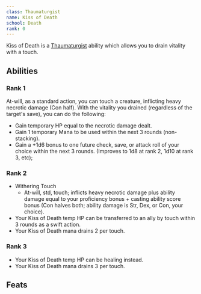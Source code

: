 ```yaml
---
class: Thaumaturgist
name: Kiss of Death
school: Death
rank: 0
---
```


Kiss of Death is a [Thaumaturgist](/character/classes/Thaumaturgist.md) ability which allows you to drain vitality with a touch.

## Abilities

### Rank 1
At-will, as a standard action, you can touch a creature, inflicting heavy necrotic damage (Con half). With the vitality you drained (regardless of the target's save), you can do the following:
- Gain temporary HP equal to the necrotic damage dealt.
- Gain 1 temporary Mana to be used within the next 3 rounds (non-stacking).
- Gain a +1d6 bonus to one future check, save, or attack roll of your choice within the next 3 rounds. (Improves to 1d8 at rank 2, 1d10 at rank 3, etc);

### Rank 2
- Withering Touch
  - At-will, std, touch; inflicts heavy necrotic damage plus ability damage equal to your proficiency bonus + casting ability score bonus (Con halves both; ability damage is Str, Dex, or Con, your choice).
- Your Kiss of Death temp HP can be transferred to an ally by touch within 3 rounds as a swift action.
- Your Kiss of Death mana drains 2 per touch.

### Rank 3
- Your Kiss of Death temp HP can be healing instead.
- Your Kiss of Death mana drains 3 per touch.



## Feats
